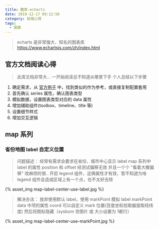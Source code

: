 ```yaml
---
title: 酷库-echarts
date: 2019-12-17 09:12:50
category: 前端心得
tags:
  - 图表
---
```


> echarts 是非常强大、知名的图表库
> https://www.echartsjs.com/zh/index.html

## 官方文档阅读心得
> 此库文档非常大...
> 一开始阅读总不知道从哪里下手
> 个人总结以下步骤

1. 确定需求，从 [官方例子](https://www.echartsjs.com/examples/zh/index.html) 中，找到类似的作为参考，或直接复制配置套用
2. 首先确认 series 属性，确认图表类型
3. 模拟数据，设置图表类型对应的 data 属性
4. 增加辅助组件(toolbox、timeline、title 等)
5. 设置细节样式
6. 增加交互逻辑

## map 系列

### 省份地图 label 自定义位置
> 问题描述：
> 经常有需求会要求在省份、城市中心显示 label
> map 系列中 label 的属性 position 和 offset 经测试偏移无效
> 并且一个个 "看着大概偏移" 改麻烦的很..
> 开启 legend 组件，这俩属性才有效，暂不知道为啥
> legend 组件会造成区域上有一个点，也不太好去除

{% asset_img map-label-center-use-label.jpg %}

> 解决办法：
> 放弃使用默认 label，使用 markPoint 模拟 label
> markPoint data 中项的属性 coord 可以自定义 mark 位置(百度坐标拾取器提取经纬度)
> 然后将图标隐藏（sysbom 空图片 或 大小设置为 1都行）

{% asset_img map-label-center-use-markPoint.jpg %}

